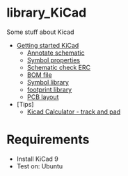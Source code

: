 # library_KiCad
Some stuff about Kicad
- [Getting started KiCad](./src/Note/_001_GettingStarted_KiCad.md)
    - [Annotate schematic](./src/Note/_002_Sch_Annotation.md)
    - [Symbol properties](./src/Note/_003_Symbol_properties.md)
    - [Schematic check ERC](./src/Note/_004_ERC_for_schematic.md)
    - [BOM file](./src/Note/_005_Export_BOM_file.md)
    - [Symbol library](./src/Note/_006_lib_symbol.md)
    - [footprint library](./src/Note/_007_lib_footprint.md)
    - [PCB layout](./src/Note/_008_pcb_layout.md)
- [Tips]
    - [Kicad Calculator - track and pad](./src/Note_tips/Design_track_pad.md)
    
# Requirements
- Install KiCad 9
- Test on: Ubuntu
